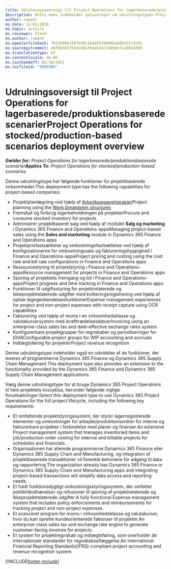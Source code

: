 ```yaml
---
title: Udrulningsoversigt til Project Operations for lagerbaserede/produktionsbaserede scenarier
description: Dette emne indeholder oplysninger om udrulningstypen Project Operations for lagerbaserede/produktbaserede scenarier.
author: rumant
ms.date: 11/02/2020
ms.topic: article
ms.reviewer: kfend
ms.author: rumant
ms.openlocfilehash: 7b2a606bc587b99c16d45b19689ba90b422c3c62
ms.sourcegitcommit: 40f68387f594180af64a5e5c748b6efa188bd300
ms.translationtype: HT
ms.contentlocale: da-DK
ms.lasthandoff: 05/10/2021
ms.locfileid: "5999394"
---
```

# <a name="project-operations-for-stockedproduction-based-scenarios-deployment-overview"></a><span data-ttu-id="a4de8-103">Udrulningsoversigt til Project Operations for lagerbaserede/produktionsbaserede scenarier</span><span class="sxs-lookup"><span data-stu-id="a4de8-103">Project Operations for stocked/production-based scenarios deployment overview</span></span>

<span data-ttu-id="a4de8-104">_**Gælder for:** Project Operations for lagerbaserede/produktionsbaserede scenarier_</span><span class="sxs-lookup"><span data-stu-id="a4de8-104">_**Applies To:** Project Operations for stocked/production-based scenarios_</span></span>


<span data-ttu-id="a4de8-105">Denne udrulningstype har følgende funktioner for projektbaserede virksomheder:</span><span class="sxs-lookup"><span data-stu-id="a4de8-105">This deployment type has the following capabilities for project-based companies:</span></span>

- <span data-ttu-id="a4de8-106">Projektplanlægning ved hjælp af [Arbejdsopgavehierakier](work-breakdown-structures.md)</span><span class="sxs-lookup"><span data-stu-id="a4de8-106">Project planning using the [Work breakdown structures](work-breakdown-structures.md)</span></span>
- <span data-ttu-id="a4de8-107">Fremskaf og forbrug lagerbeholdningen på projekter</span><span class="sxs-lookup"><span data-stu-id="a4de8-107">Procure and consume stocked inventory for projects</span></span>
- <span data-ttu-id="a4de8-108">Administrer projektbaseret salg ved hjælp af modulet **Salg og marketing** i Dynamics 365 Finance and Operations-apps</span><span class="sxs-lookup"><span data-stu-id="a4de8-108">Managing project-based sales using the **Sales and marketing** module in Dynamics 365 Finance and Operations apps</span></span>
- <span data-ttu-id="a4de8-109">Projektprisfastsættelse og omkostningsfastsættelse ved hjælp af konfigurationerne for omkostningssats og faktureringshyppighed i Finance and Operations-apps</span><span class="sxs-lookup"><span data-stu-id="a4de8-109">Project pricing and costing using the cost rate and bill rate configurations in Finance and Operations apps</span></span>
- <span data-ttu-id="a4de8-110">Ressourcestyring til projektstyring i Finance and Operations-apps</span><span class="sxs-lookup"><span data-stu-id="a4de8-110">Resource management for projects in Finance and Operations apps</span></span>
- <span data-ttu-id="a4de8-111">Sporing af projektets fremgang og tid i Finance and Operations-apps</span><span class="sxs-lookup"><span data-stu-id="a4de8-111">Project progress and time tracking in Finance and Operations apps</span></span>
- <span data-ttu-id="a4de8-112">Funktioner til udgiftsstyring for projektrelaterede og ikkeprojektrelaterede udgifter med kvitteringsregistrering ved hjælp af optisk tegngenkendelsesfunktioner</span><span class="sxs-lookup"><span data-stu-id="a4de8-112">Expense management experiences for project and non-project expenses with receipt capture using OCR capabilities</span></span>
- <span data-ttu-id="a4de8-113">Fakturering ved hjælp af moms i en virksomhedsklasse og valutakursersystem med ikrafttrædelsesdatoer</span><span class="sxs-lookup"><span data-stu-id="a4de8-113">Invoicing using an enterprise-class sales tax and date-effective exchange rates system</span></span>
- <span data-ttu-id="a4de8-114">Konfigurerbare projektgrupper for regnskaber og periodiseringer for IGVA</span><span class="sxs-lookup"><span data-stu-id="a4de8-114">Configurable project groups for WIP accounting and accruals</span></span>
- <span data-ttu-id="a4de8-115">Indtægtsføring for projekter</span><span class="sxs-lookup"><span data-stu-id="a4de8-115">Project revenue recognition</span></span>

<span data-ttu-id="a4de8-116">Denne udrulningstype indeholder også en udvidelse af de funktioner, der leveres af programmerne Dynamics 365 Finance og Dynamics 365 Supply Chain Management.</span><span class="sxs-lookup"><span data-stu-id="a4de8-116">This deployment type also provides an extension to the functionality provided by the Dynamics 365 Finance and Dynamics 365 Supply Chain Management applications.</span></span>

<span data-ttu-id="a4de8-117">Vælg denne udrulningstype for at bruge Dynamics 365 Project Operations til hele projektets livscyklus, herunder følgende vigtige forudsætninger:</span><span class="sxs-lookup"><span data-stu-id="a4de8-117">Select this deployment type to use Dynamics 365 Project Operations for the full project lifecycle, including the following key requirements:</span></span>

- <span data-ttu-id="a4de8-118">Et omfattende projektstyringssystem, der styrer lagerregistrerede elementer og omkostninger for arbejde/produktionsordrer for interne og fakturerbare projekter i forbindelse med planer og finanser.</span><span class="sxs-lookup"><span data-stu-id="a4de8-118">An extensive Project management system that manages inventoried items and job/production order costing for internal and billable projects for schedules and financials.</span></span>
- <span data-ttu-id="a4de8-119">Organisationen har allerede programmerne Dynamics 365 Finance eller Dynamics 365 Supply Chain and Manufacturing, og integration af projektbaserede transaktioner vil forenkle behovene for adgang til data og rapportering.</span><span class="sxs-lookup"><span data-stu-id="a4de8-119">The organization already has Dynamics 365 Finance or Dynamics 365 Supply Chain and Manufacturing apps and integrating project-based transactions will simplify data access and reporting needs.</span></span>
- <span data-ttu-id="a4de8-120">Et fuldt funktionsdygtigt omkostningsstyringssystem, der omfatter politikhåndhævelser og refusioner til sporing af projektrelaterede og ikkeprojektrelaterede udgifter.</span><span class="sxs-lookup"><span data-stu-id="a4de8-120">A fully functional Expense management system that includes policy enforcements and reimbursements for tracking project and non-project expenses.</span></span>
- <span data-ttu-id="a4de8-121">Et avanceret program for moms i virksomhedsklasse og valutakurser, hvor du kan oprette kundeorienterede fakturaer til projekter.</span><span class="sxs-lookup"><span data-stu-id="a4de8-121">An enterprise-class sales tax and exchange rate engine to generate customer-facing invoices for projects.</span></span>
- <span data-ttu-id="a4de8-122">Et system for projektregnskab og indtægtsføring, som overholder de internationale standarder for regnskabsaflæggelse.</span><span class="sxs-lookup"><span data-stu-id="a4de8-122">An International Financial Reporting Standards(IFRS)-compliant project accounting and revenue recognition system.</span></span>



[!INCLUDE[footer-include](../includes/footer-banner.md)]